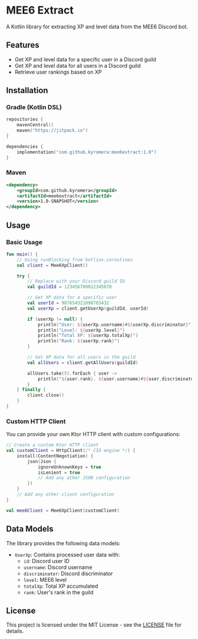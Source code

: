 # MEE6 Extract

A Kotlin library for extracting XP and level data from the MEE6 Discord bot.

## Features

- Get XP and level data for a specific user in a Discord guild
- Get XP and level data for all users in a Discord guild
- Retrieve user rankings based on XP

## Installation

### Gradle (Kotlin DSL)

```kotlin
repositories {
    mavenCentral()
    maven("https://jitpack.io")
}

dependencies {
    implementation("com.github.kyromera:mee6extract:1.0")
}
```

### Maven

```xml
<dependency>
    <groupId>com.github.kyromera</groupId>
    <artifactId>mee6extract</artifactId>
    <version>1.0-SNAPSHOT</version>
</dependency>
```

## Usage

### Basic Usage

```kotlin
fun main() {
    // Using runBlocking from kotlinx.coroutines
    val client = Mee6XpClient()

    try {
        // Replace with your Discord guild ID
        val guildId = 123456789012345678

        // Get XP data for a specific user
        val userId = 987654321098765432
        val userXp = client.getUserXp(guildId, userId)

        if (userXp != null) {
            println("User: ${userXp.username}#${userXp.discriminator}")
            println("Level: ${userXp.level}")
            println("Total XP: ${userXp.totalXp}")
            println("Rank: ${userXp.rank}")
        }

        // Get XP data for all users in the guild
        val allUsers = client.getAllUsers(guildId)

        allUsers.take(5).forEach { user ->
            println("${user.rank}. ${user.username}#${user.discriminator} - Level: ${user.level}, XP: ${user.totalXp}")
        }
    } finally {
        client.close()
    }
}
```

### Custom HTTP Client

You can provide your own Ktor HTTP client with custom configurations:

```kotlin
// Create a custom Ktor HTTP client
val customClient = HttpClient(/* CIO engine */) {
    install(ContentNegotiation) {
        json(Json {
            ignoreUnknownKeys = true
            isLenient = true
            // Add any other JSON configuration
        })
    }
    // Add any other client configuration
}

val mee6Client = Mee6XpClient(customClient)
```

## Data Models

The library provides the following data models:

- `UserXp`: Contains processed user data with:
  - `id`: Discord user ID
  - `username`: Discord username
  - `discriminator`: Discord discriminator
  - `level`: MEE6 level
  - `totalXp`: Total XP accumulated
  - `rank`: User's rank in the guild

## License

This project is licensed under the MIT License - see the [LICENSE](LICENSE) file for details.
